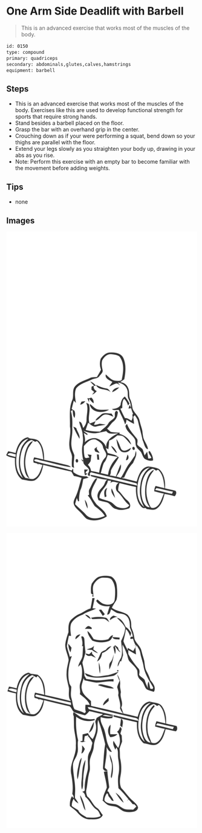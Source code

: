 # One Arm Side Deadlift with Barbell
> This is an advanced exercise that works most of the muscles of the body.

``` 
id: 0150 
type: compound 
primary: quadriceps 
secondary: abdominals,glutes,calves,hamstrings 
equipment: barbell 
``` 

## Steps

 - This is an advanced exercise that works most of the muscles of the body. Exercises like this are used to develop functional strength for sports that require strong hands.
 - Stand besides a barbell placed on the floor.
 - Grasp the bar with an overhand grip in the center.
 - Crouching down as if your were performing a squat, bend down so your thighs are parallel with the floor.
 - Extend your legs slowly as you straighten your body up, drawing in your abs as you rise.
 - Note: Perform this exercise with an empty bar to become familiar with the movement before adding weights.

## Tips

 - none

## Images

![](../svg/0150-relaxation.svg)

![](../svg/0150-tension.svg)
